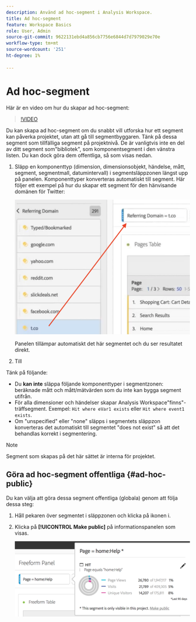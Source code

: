 ```yaml
---
description: Använd ad hoc-segment i Analysis Workspace.
title: Ad hoc-segment
feature: Workspace Basics
role: User, Admin
source-git-commit: 9622131ebd4a856cb7756e6844d7d7979029e70e
workflow-type: tm+mt
source-wordcount: '251'
ht-degree: 1%

---
```



# Ad hoc-segment

Här är en video om hur du skapar ad hoc-segment:

>[!VIDEO](https://video.tv.adobe.com/v/23978/?quality=12)

Du kan skapa ad hoc-segment om du snabbt vill utforska hur ett segment kan påverka projektet, utan att gå till segmentbyggaren. Tänk på dessa segment som tillfälliga segment på projektnivå. De är vanligtvis inte en del av ditt segment som&quot;bibliotek&quot;, som komponentsegment i den vänstra listen. Du kan dock göra dem offentliga, så som visas nedan.

1. Släpp en komponenttyp (dimension, dimensionsobjekt, händelse, mått, segment, segmentmall, datumintervall) i segmentsläppzonen längst upp på panelen. Komponenttyper konverteras automatiskt till segment.
Här följer ett exempel på hur du skapar ett segment för den hänvisande domänen för Twitter:

   ![](assets/ad-hoc1.png)

   Panelen tillämpar automatiskt det här segmentet och du ser resultatet direkt.

1. Till

Tänk på följande:

* Du **kan inte** släppa följande komponenttyper i segmentzonen: beräknade mått och mått/mätvärden som du inte kan bygga segment utifrån.
* För alla dimensioner och händelser skapar Analysis Workspace&quot;finns&quot;-träffsegment. Exempel: `Hit where eVar1 exists` eller `Hit where event1 exists`.
* Om &quot;unspecified&quot; eller &quot;none&quot; släpps i segmentets släppzon konverteras det automatiskt till segmentet &quot;does not exist&quot; så att det behandlas korrekt i segmentering.

>[!NOTE]
>
>Segment som skapas på det här sättet är interna för projektet.

## Göra ad hoc-segment offentliga {#ad-hoc-public}

Du kan välja att göra dessa segment offentliga (globala) genom att följa dessa steg:

1. Håll pekaren över segmentet i släppzonen och klicka på ikonen i.
1. Klicka på **[!UICONTROL Make public]** på informationspanelen som visas.

   ![](assets/segment-info.png)